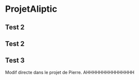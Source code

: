 # ProjetAliptic

## Test 2

## Test 2

## Test 3

Modif directe dans le projet de Pierre.
AHHHHHHHHHHHHHHH
